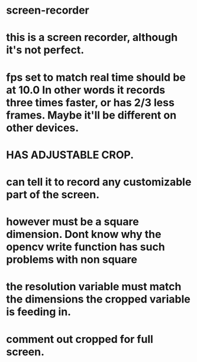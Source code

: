 # screen-recorder
# this is a screen recorder, although it's not perfect.  
# fps set to match real time should be at 10.0   In other words it records three times faster, or has 2/3 less frames.  Maybe it'll be different on other devices.
# HAS ADJUSTABLE CROP.  
  # can tell it to record any customizable part of the screen.  
  # however must be a square dimension.  Dont know why the opencv write function has such problems with non square
  # the resolution variable must match the dimensions the cropped variable is feeding in.  
  # comment out cropped for full screen.  
